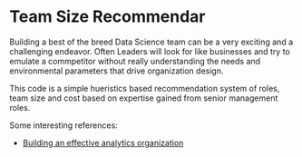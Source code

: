 # Team Size Recommendar

Building a best of the breed Data Science team can be a very exciting and a challenging endeavor. Often Leaders will look for like businesses and try to emulate a commpetitor without really understanding the needs and environmental parameters that drive organization design.

This code is a simple hueristics based recommendation system of roles, team size and cost based on expertise gained from senior management roles.

Some interesting references:
- [Building an effective analytics organization](https://www.mckinsey.com/industries/financial-services/our-insights/building-an-effective-analytics-organization "McKinsey Quaterly")
